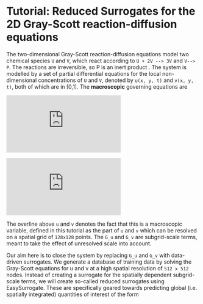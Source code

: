 # Tutorial: Reduced Surrogates for the 2D Gray-Scott reaction-diffusion equations

The two-dimensional Gray-Scott reaction-diffusion equations model two chemical species `U` and `V`, which react according to `U + 2V --> 3V` and `V--> P`. The reactions are irreversible, so P is an inert product . The system is modelled by a set of partial differential equations for the local non-dimensional concentrations of `U` and `V`, denoted by `u(x, y, t)` and `v(x, y, t)`, both of which are in [0,1]. The **macroscopic** governing equations are

![equation](https://latex.codecogs.com/gif.latex?%5Cfrac%7B%5Cpartial%20%5Cbar%7Bu%7D%7D%7B%5Cpartial%20t%7D%20%3D%20D_u%5Cnabla%5E2%5Cbar%7Bu%7D%20-%20%5Cbar%7Bu%7D%5Cbar%7Bv%7D%5E2%20&plus;%20f%20%5Cleft%281%20-%20%5Cbar%7Bu%7D%5Cright%29%20&plus;%20%5Coverline%7BG_u%28u%2C%20v%29%7D%2C)

![equation](https://latex.codecogs.com/gif.latex?%5Cfrac%7B%5Cpartial%20%5Cbar%7Bv%7D%7D%7B%5Cpartial%20t%7D%20%3D%20D_v%5Cnabla%5E2%5Cbar%7Bv%7D%20&plus;%20%5Cbar%7Bu%7D%5Cbar%7Bv%7D%5E2%20-%20%5Cleft%28f%20&plus;%20k%5Cright%29%5Cbar%7Bv%7D%20&plus;%20%5Coverline%7BG_v%28u%2Cv%29%7D.)

The overline above `u` and `v` denotes the fact that this is a macroscopic variable, defined in this tutorial as the part of `u` and `v` which can be resolved on a spatial grid of `128x128` points. The `G_u` and `G_v` are subgrid-scale terms, meant to take the effect of unresolved scale into account.

Our aim here is to close the system by replacing `G_u` and `G_v` with data-driven surrogates. We generate a database of training data by solving the Gray-Scott equations for u and v at a high spatial resolution of `512 x 512` nodes. Instead of creating a surrogate for the spatially dependent subgrid-scale terms, we will create so-called reduced surrogates using EasySurrogate. These are specifically geared towards predicting global (i.e. spatially integrated) quantities of interest of the form
